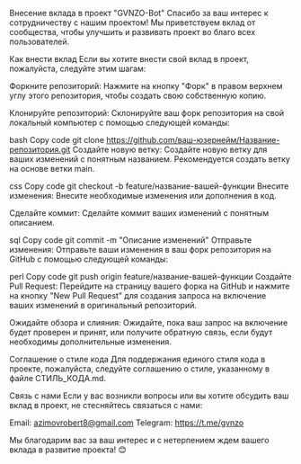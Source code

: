 Внесение вклада в проект "GVNZO-Bot"
Спасибо за ваш интерес к сотрудничеству с нашим проектом! Мы приветствуем вклад от сообщества, чтобы улучшить и развивать проект во благо всех пользователей.

Как внести вклад
Если вы хотите внести свой вклад в проект, пожалуйста, следуйте этим шагам:

Форкните репозиторий: Нажмите на кнопку "Форк" в правом верхнем углу этого репозитория, чтобы создать свою собственную копию.

Клонируйте репозиторий: Склонируйте ваш форк репозитория на свой локальный компьютер с помощью следующей команды:

bash
Copy code
git clone https://github.com/ваш-юзернейм/Название-репозитория.git
Создайте новую ветку: Создайте новую ветку для ваших изменений с понятным названием. Рекомендуется создать ветку на основе ветки main.

css
Copy code
git checkout -b feature/название-вашей-функции
Внесите изменения: Внесите необходимые изменения или дополнения в код.

Сделайте коммит: Сделайте коммит ваших изменений с понятным описанием.

sql
Copy code
git commit -m "Описание изменений"
Отправьте изменения: Отправьте ваши изменения в ваш форк репозитория на GitHub с помощью следующей команды:

perl
Copy code
git push origin feature/название-вашей-функции
Создайте Pull Request: Перейдите на страницу вашего форка на GitHub и нажмите на кнопку "New Pull Request" для создания запроса на включение ваших изменений в оригинальный репозиторий.

Ожидайте обзора и слияния: Ожидайте, пока ваш запрос на включение будет проверен и принят, или получите обратную связь, если будут необходимы дополнительные изменения.

Соглашение о стиле кода
Для поддержания единого стиля кода в проекте, пожалуйста, следуйте соглашению о стиле, указанному в файле СТИЛЬ_КОДА.md.

Связь с нами
Если у вас возникли вопросы или вы хотите обсудить ваш вклад в проект, не стесняйтесь связаться с нами:

Email: azimovrobert8@gmail.com
Telegram: https://t.me/gvnzo

Мы благодарим вас за ваш интерес и с нетерпением ждем вашего вклада в развитие проекта! 😊
